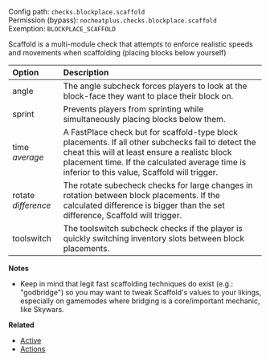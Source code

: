 Config path: `checks.blockplace.scaffold`  
Permission (bypass): `nocheatplus.checks.blockplace.scaffold`  
Exemption: `BLOCKPLACE_SCAFFOLD`  

Scaffold is a multi-module check that attempts to enforce realistic speeds and movements when scaffolding (placing blocks below yourself)

| Option | Description |
| :----- | :--------- |
| angle  | The angle subcheck forces players to look at the block-face they want to place their block on.|
| sprint | Prevents players from sprinting while simultaneously placing blocks below them.|
| time _average_| A FastPlace check but for scaffold-type block placements. If all other subchecks fail to detect the cheat this will at least ensure a realistc block placement time. If the calculated average time is inferior to this value, Scaffold will trigger.|
| rotate _difference_| The rotate subecheck checks for large changes in rotation between block placements. If the calculated difference is bigger than the set difference, Scaffold will trigger.|
| toolswitch| The toolswitch subcheck checks if the player is quickly switching inventory slots between block placements.|

**Notes**
* Keep in mind that legit fast scaffolding techniques do exist (e.g.: "godbridge") so you may want to tweak Scaffold's values to your likings, especially on gamemodes where bridging is a core/important mechanic, like Skywars.

**Related**  
* [Active](https://github.com/Updated-NoCheatPlus/Docs/blob/master/Settings/General.md#active)
* [Actions](https://github.com/Updated-NoCheatPlus/Docs/blob/master/Settings/General.md#actions)
